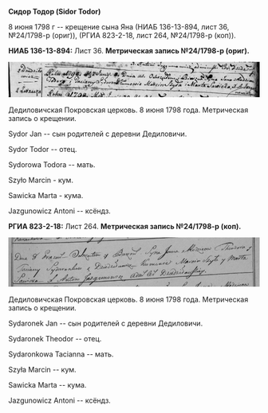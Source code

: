 **Сидор Тодор (Sidor Todor)**

8 июня 1798 г -- крещение сына Яна (НИАБ 136-13-894, лист 36, №24/1798-р
(ориг)), (РГИА 823-2-18, лист 264, №24/1798-р (коп)).

**НИАБ 136-13-894:** Лист 36. **Метрическая запись №24/1798-р (ориг).**

![](./media/3b34e19f81952ad497aa06cb30224eba38227a3f.png)

Дедиловичская Покровская церковь. 8 июня 1798 года. Метрическая запись о
крещении.

Sydor Jan -- сын родителей с деревни Дедиловичи.

Sydor Todor -- отец.

Sydorowa Todora -- мать.

Szyło Marcin - кум.

Sawicka Marta - кума.

Jazgunowicz Antoni -- ксёндз.

**РГИА 823-2-18:** Лист 264. **Метрическая запись №24/1798-р (коп).**

![](./media/a34b240dfb988dcb0e3f241ce170e6f7b3d22b0b.png)

Дедиловичская Покровская церковь. 8 июня 1798 года. Метрическая запись о
крещении.

Sydaronek Jan -- сын родителей с деревни Дедиловичи.

Sydaronek Theodor -- отец.

Sydaronkowa Tacianna -- мать.

Szyła Marcin -- кум.

Sawicka Marta -- кума.

Jazgunowicz Antoni -- ксёндз.

